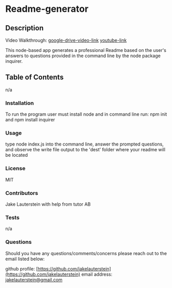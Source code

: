 # Readme-generator

## Description

Video Walkthrough: 
[google-drive-video-link](https://drive.google.com/file/d/1iuW3BoQ3oBW8kB3Hz6aoSddgTRQ-LUWE/view)
[youtube-link](https://www.youtube.com/watch?v=QZzJCOgNxlA&t=4s)

This node-based app generates a professional Readme based on the user's answers to questions provided in the command line by the node package inquirer.

## Table of Contents

n/a

### Installation

To run the program user must install node and in command line run: npm init and npm install inquirer

### Usage

type node index.js into the command line, answer the prompted questions, and observe the write file output to the 'dest' folder where your readme will be located

### License

MIT

### Contributors

Jake Lauterstein with help from tutor AB

### Tests

n/a

### Questions

Should you have any questions/comments/concerns please reach out to the email listed below:

github profile: [https://github.com/jakelauterstein](https://github.com/jakelauterstein)
email address: [jakelauterstein@gmail.com](mailto:jakelauterstein@gmail.com)